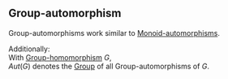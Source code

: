 ## Group-automorphism  
Group-automorphisms work similar to [Monoid-automorphisms](../../Monoids/Morphisms/Automorphism.md).  
  
Additionally:  
With [Group-homomorphism](./Group-homomorphism.md) $G$,  
$Aut(G)$ denotes the [Group](../Group.md) of all Group-automorphisms of $G$.